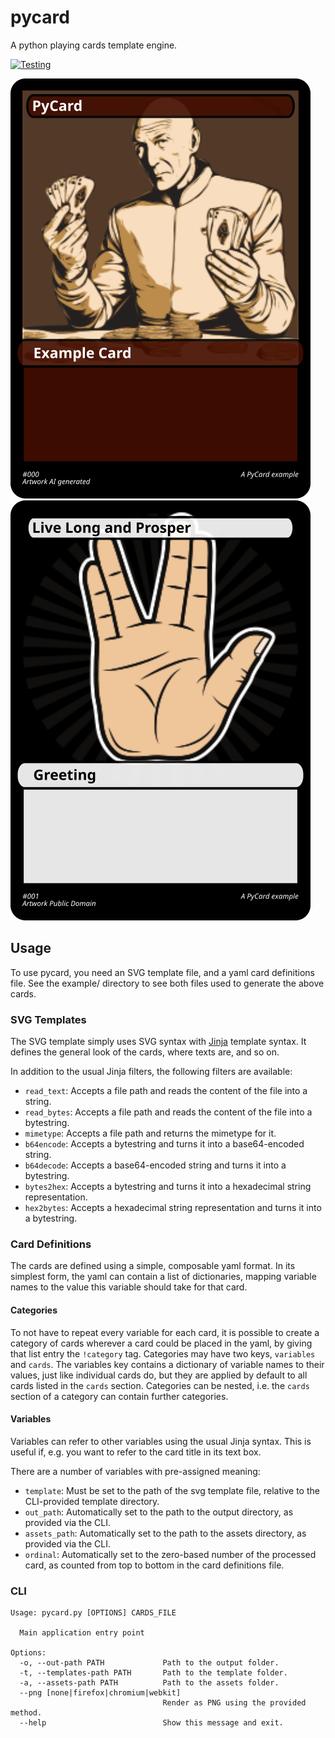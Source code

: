 # pycard

A python playing cards template engine.

[![Testing](https://github.com/jan-moeller/pycard/actions/workflows/.testing.yml/badge.svg)](https://github.com/jan-moeller/pycard/actions/workflows/.testing.yml)

![](https://github.com/jan-moeller/pycard/raw/main/example/out/0.svg)
![](https://github.com/jan-moeller/pycard/raw/main/example/out/1.svg)

## Usage

To use pycard, you need an SVG template file, and a yaml card definitions file. See the example/
directory to see both files used to generate the above cards.

### SVG Templates

The SVG template simply uses SVG syntax with [Jinja](https://jinja.palletsprojects.com/en/stable/templates/)
template syntax. It defines the general look of the cards, where texts are, and so on.

In addition to the usual Jinja filters, the following filters are available:

- `read_text`: Accepts a file path and reads the content of the file into a string.
- `read_bytes`: Accepts a file path and reads the content of the file into a bytestring.
- `mimetype`: Accepts a file path and returns the mimetype for it.
- `b64encode`: Accepts a bytestring and turns it into a base64-encoded string.
- `b64decode`: Accepts a base64-encoded string and turns it into a bytestring.
- `bytes2hex`: Accepts a bytestring and turns it into a hexadecimal string representation.
- `hex2bytes`: Accepts a hexadecimal string representation and turns it into a bytestring.

### Card Definitions

The cards are defined using a simple, composable yaml format. In its simplest form, the yaml
can contain a list of dictionaries, mapping variable names to the value this variable should
take for that card.

#### Categories

To not have to repeat every variable for each card, it is possible to create a category of
cards wherever a card could be placed in the yaml, by giving that list entry the `!category`
tag. Categories may have two keys, `variables` and `cards`. The variables key contains a
dictionary of variable names to their values, just like individual cards do, but they are
applied by default to all cards listed in the `cards` section. Categories can be nested, i.e.
the `cards` section of a category can contain further categories.

#### Variables

Variables can refer to other variables using the usual Jinja syntax. This is useful if, e.g.
you want to refer to the card title in its text box.

There are a number of variables with pre-assigned meaning:

- `template`: Must be set to the path of the svg template file, relative to the CLI-provided
  template directory.
- `out_path`: Automatically set to the path to the output directory, as provided via the CLI.
- `assets_path`: Automatically set to the path to the assets directory, as provided via the CLI.
- `ordinal`: Automatically set to the zero-based number of the processed card, as counted from
  top to bottom in the card definitions file.

### CLI

```
Usage: pycard.py [OPTIONS] CARDS_FILE

  Main application entry point

Options:
  -o, --out-path PATH             Path to the output folder.
  -t, --templates-path PATH       Path to the template folder.
  -a, --assets-path PATH          Path to the assets folder.
  --png [none|firefox|chromium|webkit]
                                  Render as PNG using the provided method.
  --help                          Show this message and exit.
```